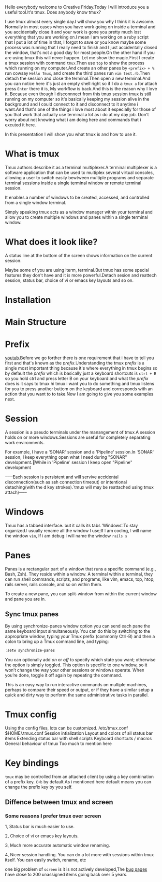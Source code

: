 Hello everybody welcome to Creative Friday.Today I will introduce you a useful tool.It's tmux. Does anybody know tmux?

I use tmux almost every single day.I will show you why I think it is awsome.
Normally in most cases when you have work going on inside a terminal and you accidentally close it and your work is gone you pretty much lost everything that you are working on.I mean I am working on a ruby script that I put a lot of time in that, I forgot to save or you know maybe some process was running that I really need to finish and I just accidentally closed the window, that's not a good day for most people.On the other hand if you are using tmux this will never happen.
Let me show the magic.First I create a tmux session with command `tmux`.Then use `top` to show the process which running on my computer.And create an other panes by `<prefix> + %` run cowsay `Hello Tmux`, and create the third panes run `vim test.rb`.Then detach the session and close the terminal.Then open a new terminal.And you can notice here it's just an empty shell right so if I do a `tmux a` for attach press `Enter` there it is, My workflow is back.And this is the reason why I love it. Because even though I disconnnect from this tmux session tmux is still running on my computer so it's basically keeping my session alive in the background and I could connect to it and disconnect to it anytime i want.And that's one of the things i love most about it especially for those of you that work that actually use terminal a lot as i do at my day job.
Don't worry about not knowing what i am doing here and commands that i excuted it here.

In this presentation I will show you what tmux is and how to use it.

# What is tmux

Tmux authors describe it as a terminal multiplexer.A terminal multiplexer is a software application that can be used to multiplex several virtual consoles, allowing a user to switch easily bewtween multiple programs and separate terminal sessions inside a single terminal window or remote terminal session.

It enables a number of windows to be created, accessed, and controlled from a single window terminal.

Simply speaking tmux acts as a window manager within your terminal and allow you to create multiple windows and panes within a single terminal window.

# What does it look like?

A status line at the bottom of the screen shows information on the current session.

Maybe some of you are using iterm, terminal.But tmux has some special features they don't have and it is more powerful.Detach sesion and reattech session, status bar, choice of vi or emacs key layouts and so on.


# Installation

# Main Structure

# Prefix

[youtub](https://youtu.be/FEfuXRTqINg?t=21s).Before we go forther there is one requirement that i have to tell you first and that's known as the *prefix*.Understanding the tmux *prefix* is a single most important thing because it's where everything in tmux begins so by default the *prefix* which is basically just a keyboard shortcuts is `ctrl + B` so you hold ctrl and press letter B on your keyboard and what the *prefix* does is it says to tmux hi tmux i want you to do something and tmux listens for you to press another buttom on the keyboard and corresponds with an action that you want to to take.Now I am going to give you some examples next.

# Session
A session is a pseudo terminals under the manangement of tmux.A session holds on or more windows.Sessions are useful for completely separating work environments.

For example, I have a 'SONAR' session and a 'Pipeline' session.In 'SONAR' session, I keep everything open what I need during "SONAR" development.While in 'Pipeline' session I keep open "Pipeline" development

----Each session is persistent and will servive accidental disconnection(such as ssh connection timeout) or intentional detaching(with the <prefix> d key strokes).`tmux will may be reattached using tmux attach)----

# Windows
Tmux has a tabbed interface. but it calls its tabs 'Windows'.To stay organized.I usually rename all the window I use;If I am coding, I will name the window `vim`, If i am debug I will name the window `rails s`

# Panes

Panes is a rectangular part of a window that runs a specific command (e.g., Bash, Zsh). They reside within a window. A terminal within a terminal, they can run shell commands, scripts, and programs, like vim, emacs, top, htop, rails server, rails console, and so on within them.

To create a new pane, you can split-window from within the current window and pane you are in.

## Sync tmux panes

By using synchronize-panes window option you can send each pane the same keyboard input simultaneously.
You can do this by switching to the appropriate window, typing your Tmux prefix (commonly Ctrl-B) and then a colon to bring up a Tmux command line, and typing:
```sh
:setw synchronize-panes
```

You can optionally add *on* or *off* to specify which state you want; otherwise the option is simply toggled. This option is specific to one window, so it won’t change the way your other sessions or windows operate. When you’re done, toggle it off again by repeating the command.

This is an easy way to run interactive commands on multiple machines, perhaps to compare their speed or output, or if they have a similar setup a quick and dirty way to perform the same administrative tasks in parallel.

# Tmux config
Using the config files, lots can be customized. /etc/tmux.conf $HOME/.tmux.conf Session intialization Layout and colors of all status bar items Extending status bar with shell scripts Keyboard shortcuts / macros General behaviour of tmux Too much to mention here

# Key bindings

`tmux` may be controlled from an attached client by using a key combination of a prefix key. `C+b` by default.As i mentioned here default means you can change the prefix key by you self.

## Diffence between tmux and screen

### Some reasons I prefer tmux over screen

1, Status bar is much easier to use.

2, Choice of vi or emacs key layouts.

3, Much more accurate automatic window renaming.

4, Nicer session handling. You can do a lot more with sessions within tmux itself. You can easily switch, rename, etc

one big problem of `screen` is it is not actively developed,The [bug pages](https://savannah.gnu.org/bugs/?group=screen&func=browse&set=open&msort=0&advsrch=0&morder=bug_id%3C&offset=0#results) have close to 200 unassigned items going back over 5 years.
